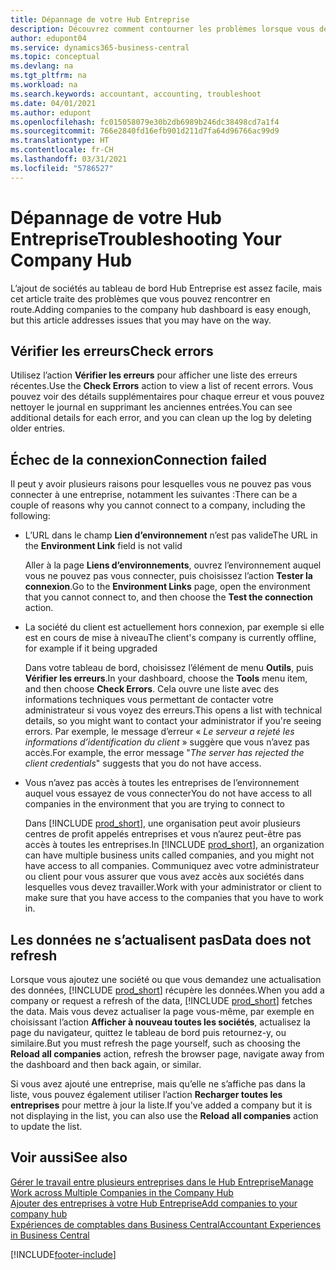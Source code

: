 ```yaml
---
title: Dépannage de votre Hub Entreprise
description: Découvrez comment contourner les problèmes lorsque vous dépannez votre Hub Entreprise dans Dynamics 365 Business Central pour gérer le travail dans plusieurs entreprises.
author: edupont04
ms.service: dynamics365-business-central
ms.topic: conceptual
ms.devlang: na
ms.tgt_pltfrm: na
ms.workload: na
ms.search.keywords: accountant, accounting, troubleshoot
ms.date: 04/01/2021
ms.author: edupont
ms.openlocfilehash: fc015058079e30b2db6989b246dc38498cd7a1f4
ms.sourcegitcommit: 766e2840fd16efb901d211d7fa64d96766ac99d9
ms.translationtype: HT
ms.contentlocale: fr-CH
ms.lasthandoff: 03/31/2021
ms.locfileid: "5786527"
---
```

# <a name="troubleshooting-your-company-hub"></a><span data-ttu-id="41f3f-103">Dépannage de votre Hub Entreprise</span><span class="sxs-lookup"><span data-stu-id="41f3f-103">Troubleshooting Your Company Hub</span></span>

<span data-ttu-id="41f3f-104">L’ajout de sociétés au tableau de bord Hub Entreprise est assez facile, mais cet article traite des problèmes que vous pouvez rencontrer en route.</span><span class="sxs-lookup"><span data-stu-id="41f3f-104">Adding companies to the company hub dashboard is easy enough, but this article addresses issues that you may have on the way.</span></span>  

## <a name="check-errors"></a><span data-ttu-id="41f3f-105">Vérifier les erreurs</span><span class="sxs-lookup"><span data-stu-id="41f3f-105">Check errors</span></span>

<span data-ttu-id="41f3f-106">Utilisez l’action **Vérifier les erreurs** pour afficher une liste des erreurs récentes.</span><span class="sxs-lookup"><span data-stu-id="41f3f-106">Use the **Check Errors** action to view a list of recent errors.</span></span> <span data-ttu-id="41f3f-107">Vous pouvez voir des détails supplémentaires pour chaque erreur et vous pouvez nettoyer le journal en supprimant les anciennes entrées.</span><span class="sxs-lookup"><span data-stu-id="41f3f-107">You can see additional details for each error, and you can clean up the log by deleting older entries.</span></span>  

## <a name="connection-failed"></a><span data-ttu-id="41f3f-108">Échec de la connexion</span><span class="sxs-lookup"><span data-stu-id="41f3f-108">Connection failed</span></span>

<span data-ttu-id="41f3f-109">Il peut y avoir plusieurs raisons pour lesquelles vous ne pouvez pas vous connecter à une entreprise, notamment les suivantes :</span><span class="sxs-lookup"><span data-stu-id="41f3f-109">There can be a couple of reasons why you cannot connect to a company, including the following:</span></span>

- <span data-ttu-id="41f3f-110">L’URL dans le champ **Lien d’environnement** n’est pas valide</span><span class="sxs-lookup"><span data-stu-id="41f3f-110">The URL in the **Environment Link** field is not valid</span></span>  

  <span data-ttu-id="41f3f-111">Aller à la page **Liens d’environnements**, ouvrez l’environnement auquel vous ne pouvez pas vous connecter, puis choisissez l’action **Tester la connexion**.</span><span class="sxs-lookup"><span data-stu-id="41f3f-111">Go to the **Environment Links** page, open the environment that you cannot connect to, and then choose the **Test the connection** action.</span></span>  
- <span data-ttu-id="41f3f-112">La société du client est actuellement hors connexion, par exemple si elle est en cours de mise à niveau</span><span class="sxs-lookup"><span data-stu-id="41f3f-112">The client's company is currently offline, for example if it being upgraded</span></span>

  <span data-ttu-id="41f3f-113">Dans votre tableau de bord, choisissez l’élément de menu **Outils**, puis **Vérifier les erreurs**.</span><span class="sxs-lookup"><span data-stu-id="41f3f-113">In your dashboard, choose the **Tools** menu item, and then choose **Check Errors**.</span></span> <span data-ttu-id="41f3f-114">Cela ouvre une liste avec des informations techniques vous permettant de contacter votre administrateur si vous voyez des erreurs.</span><span class="sxs-lookup"><span data-stu-id="41f3f-114">This opens a list with technical details, so you might want to contact your administrator if you're seeing errors.</span></span> <span data-ttu-id="41f3f-115">Par exemple, le message d’erreur « *Le serveur a rejeté les informations d’identification du client* » suggère que vous n’avez pas accès.</span><span class="sxs-lookup"><span data-stu-id="41f3f-115">For example, the error message "*The server has rejected the client credentials*" suggests that you do not have access.</span></span>  
- <span data-ttu-id="41f3f-116">Vous n’avez pas accès à toutes les entreprises de l’environnement auquel vous essayez de vous connecter</span><span class="sxs-lookup"><span data-stu-id="41f3f-116">You do not have access to all companies in the environment that you are trying to connect to</span></span>

  <span data-ttu-id="41f3f-117">Dans [!INCLUDE [prod_short](includes/prod_short.md)], une organisation peut avoir plusieurs centres de profit appelés entreprises et vous n’aurez peut-être pas accès à toutes les entreprises.</span><span class="sxs-lookup"><span data-stu-id="41f3f-117">In [!INCLUDE [prod_short](includes/prod_short.md)], an organization can have multiple business units called companies, and you might not have access to all companies.</span></span> <span data-ttu-id="41f3f-118">Communiquez avec votre administrateur ou client pour vous assurer que vous avez accès aux sociétés dans lesquelles vous devez travailler.</span><span class="sxs-lookup"><span data-stu-id="41f3f-118">Work with your administrator or client to make sure that you have access to the companies that you have to work in.</span></span>  

## <a name="data-does-not-refresh"></a><span data-ttu-id="41f3f-119">Les données ne s’actualisent pas</span><span class="sxs-lookup"><span data-stu-id="41f3f-119">Data does not refresh</span></span>

<span data-ttu-id="41f3f-120">Lorsque vous ajoutez une société ou que vous demandez une actualisation des données, [!INCLUDE [prod_short](includes/prod_short.md)] récupère les données.</span><span class="sxs-lookup"><span data-stu-id="41f3f-120">When you add a company or request a refresh of the data, [!INCLUDE [prod_short](includes/prod_short.md)] fetches the data.</span></span> <span data-ttu-id="41f3f-121">Mais vous devez actualiser la page vous-même, par exemple en choisissant l’action **Afficher à nouveau toutes les sociétés**, actualisez la page du navigateur, quittez le tableau de bord puis retournez-y, ou similaire.</span><span class="sxs-lookup"><span data-stu-id="41f3f-121">But you must refresh the page yourself, such as choosing the **Reload all companies** action, refresh the browser page, navigate away from the dashboard and then back again, or similar.</span></span>  

<span data-ttu-id="41f3f-122">Si vous avez ajouté une entreprise, mais qu’elle ne s’affiche pas dans la liste, vous pouvez également utiliser l’action **Recharger toutes les entreprises** pour mettre à jour la liste.</span><span class="sxs-lookup"><span data-stu-id="41f3f-122">If you've added a company but it is not displaying in the list, you can also use the **Reload all companies** action to update the list.</span></span>

## <a name="see-also"></a><span data-ttu-id="41f3f-123">Voir aussi</span><span class="sxs-lookup"><span data-stu-id="41f3f-123">See also</span></span>

[<span data-ttu-id="41f3f-124">Gérer le travail entre plusieurs entreprises dans le Hub Entreprise</span><span class="sxs-lookup"><span data-stu-id="41f3f-124">Manage Work across Multiple Companies in the Company Hub</span></span>](company-hub.md)  
[<span data-ttu-id="41f3f-125">Ajouter des entreprises à votre Hub Entreprise</span><span class="sxs-lookup"><span data-stu-id="41f3f-125">Add companies to your company hub</span></span>](company-hub-add-company.md)  
[<span data-ttu-id="41f3f-126">Expériences de comptables dans Business Central</span><span class="sxs-lookup"><span data-stu-id="41f3f-126">Accountant Experiences in Business Central</span></span>](finance-accounting.md)  


[!INCLUDE[footer-include](includes/footer-banner.md)]
